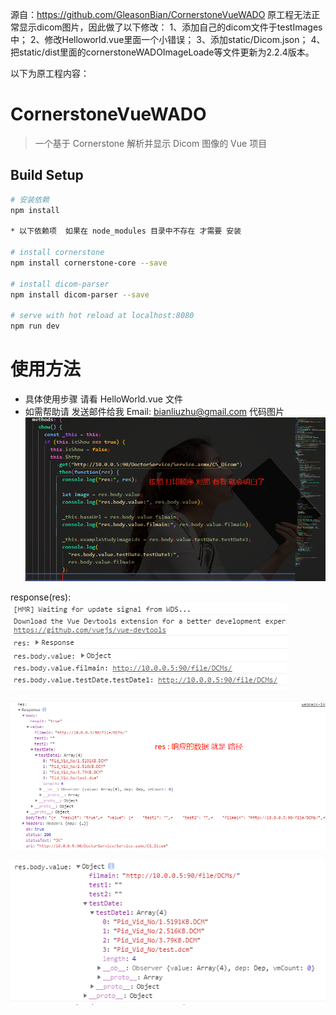 源自：https://github.com/GleasonBian/CornerstoneVueWADO
原工程无法正常显示dicom图片，因此做了以下修改：
1、添加自己的dicom文件于testImages中；
2、修改Helloworld.vue里面一个小错误；
3、添加static/Dicom.json；
4、把static/dist里面的cornerstoneWADOImageLoade等文件更新为2.2.4版本。

以下为原工程内容：

# CornerstoneVueWADO

> 一个基于 Cornerstone 解析并显示 Dicom 图像的 Vue 项目

## Build Setup

``` bash
# 安装依赖
npm install

* 以下依赖项  如果在 node_modules 目录中不存在 才需要 安装

# install cornerstone
npm install cornerstone-core --save

# install dicom-parser
npm install dicom-parser --save

# serve with hot reload at localhost:8080
npm run dev

```
# 使用方法

* 具体使用步骤 请看 HelloWorld.vue 文件
* 如需帮助请 发送邮件给我 Email: bianliuzhu@gmail.com
代码图片
![代码](https://github.com/GleasonBian/GithubReadmeImage/blob/master/code.jpg)

response(res):
![response](https://github.com/GleasonBian/GithubReadmeImage/blob/master/res.jpg)

![cornerstoneWADO_res.jpg](https://github.com/GleasonBian/GithubReadmeImage/blob/master/cornerstoneWADO_res.jpg)

![cornerstoneWADO_res.body.value.jpg](https://github.com/GleasonBian/GithubReadmeImage/blob/master/cornerstoneWADO_res.body.value.jpg)
